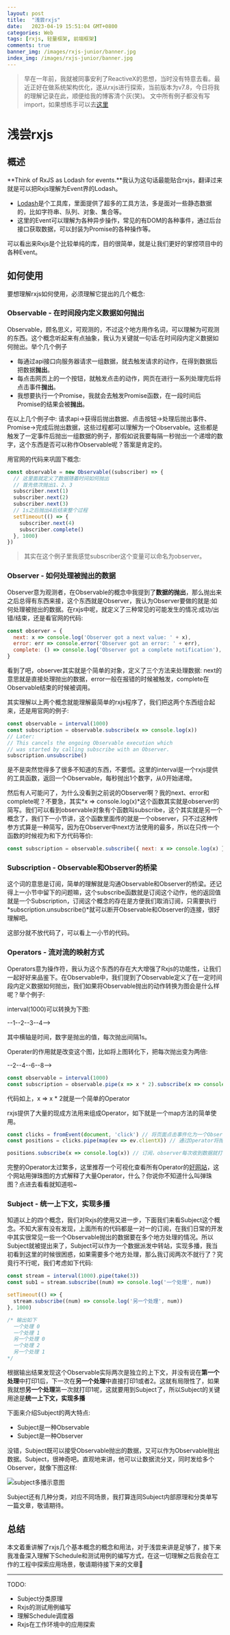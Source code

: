 ```yaml
---
layout: post
title:  "浅尝rxjs"
date:   2023-04-19 15:51:04 GMT+0800
categories: Web
tags: [rxjs, 轻量框架, 前端框架]
comments: true
banner_img: /images/rxjs-junior/banner.jpg
index_img: /images/rxjs-junior/banner.jpg
---
```


> 早在一年前，我就被同事安利了ReactiveX的思想，当时没有特意去看。最近正好在做系统架构优化，遂从rxjs进行探索，当前版本为v7.8，今日将我的理解记录在此，顺便给我的博客清个灰(笑)。
> 文中所有例子都没有写import，如果想练手可以去[这里](https://stackblitz.com/edit/rxjs?file=index.ts)

# 浅尝rxjs

## 概述

**Think of RxJS as Lodash for events.**我认为这句话最能贴合rxjs，翻译过来就是可以把Rxjs理解为Event界的Lodash。

- [Lodash](https://lodash.com/)是个工具库，里面提供了超多的工具方法，多是面对一些静态数据的，比如字符串、队列、对象、集合等。
- 这里的Event可以理解为各种异步操作，常见的有DOM的各种事件，通过后台接口获取数据，可以封装为Promise的各种操作等。

可以看出来Rxjs是个比较单纯的库，目的很简单，就是让我们更好的掌控项目中的各种Event。

## 如何使用

要想理解rxjs如何使用，必须理解它提出的几个概念:

### Observable - 在时间段内定义数据如何抛出

Observable，顾名思义，可观测的，不过这个地方用作名词，可以理解为可观测的东西。这个概念听起来有点抽象，我认为关键就一句话:在时间段内定义数据如何抛出。举个几个例子

- 每通过api接口向服务器请求一组数据，就去触发请求的动作，在得到数据后把数据**抛出**。
- 每点击网页上的一个按钮，就触发点击的动作，网页在进行一系列处理完后将点击事件**抛出**。
- 我想要执行一个Promise，我就会去触发Promise函数，在一段时间后Promise的结果会被**抛出**。

在以上几个例子中: 请求api->获得后抛出数据、点击按钮->处理后抛出事件、Promise->完成后抛出数据，这些过程都可以理解为一个Observable。这些都是触发了一定事件后抛出一组数据的例子，那假如说我要每隔一秒抛出一个递增的数字，这个东西是否可以称作Observable呢？答案是肯定的。

用官网的代码来巩固下概念:

```javascript
const observable = new Observable((subscriber) => {
  // 这里面就定义了数据随着时间如何抛出
  // 首先依次抛出1、2、3
  subscriber.next(1)
  subscriber.next(2)
  subscriber.next(3)
  // 1s之后抛出4后结束整个过程
  setTimeout(() => {
    subscriber.next(4)
    subscriber.complete()
  }, 1000)
})
```

> 其实在这个例子里我感觉subscriber这个变量可以命名为observer。

### Observer - 如何处理被抛出的数据

Observer意为观测者，在Observable的概念中我提到了**数据的抛出**，那么抛出来之后总得有东西来接，这个东西就是Observer，我认为Observer要做的就是:如何处理被抛出的数据。在rxjs中呢，就定义了三种常见的可能发生的情况:成功/出错/结束，还是看官网的代码:

```javascript
const observer = {
  next: x => console.log('Observer got a next value: ' + x),
  error: err => console.error('Observer got an error: ' + err),
  complete: () => console.log('Observer got a complete notification'),
}
```

看到了吧，observer其实就是个简单的对象，定义了三个方法来处理数据: next的意思就是直接处理抛出的数据，error一般在报错的时候被触发，complete在Observable结束的时候被调用。

其实理解以上两个概念就能理解最简单的rxjs程序了，我们把这两个东西组合起来，还是用官网的例子:

```javascript
const observable = interval(1000)
const subscription = observable.subscribe(x => console.log(x))
// Later:
// This cancels the ongoing Observable execution which
// was started by calling subscribe with an Observer.
subscription.unsubscribe()
```

是不是突然觉得多了很多不知道的东西，不要慌。这里的interval是一个rxjs提供的工具函数，返回一个Observable，每秒抛出1个数字，从0开始递增。

然后有人可能问了，为什么没看到之前说的Observer啊？我的next、error和complete呢？不要急，其实*x => console.log(x)*这个函数其实就是observer的简写。我们可以看到observable对象有个函数叫subscribe，这个其实就是另一个概念了，我们下一小节讲，这个函数里面传的就是一个observer，只不过这种传参方式算是一种简写，因为在Observer中next方法使用的最多，所以在只传一个函数的时候视为和下方代码等价:

```javascript
const subscription = observable.subscribe({ next: x => console.log(x) })
```

### Subscription - Observable和Observer的桥梁

这个词的意思是订阅，简单的理解就是沟通Observable和Observer的桥梁。还记得上一小节中留下的问题嘛，这个subscribe函数就是订阅这个动作，他的返回值就是一个Subscription，订阅这个概念的存在是方便我们取消订阅，只需要执行*subscription.unsubscribe()*就可以断开Observable和Observer的连接，很好理解吧。

这部分就不放代码了，可以看上一小节的代码。

### Operators - 流对流的映射方式

Operators意为操作符，我认为这个东西的存在大大增强了Rxjs的功能性，让我们一起好好来品鉴下。在Observable中，我们提到了Observable定义了在一定时间段内定义数据如何抛出，我们如果将Observable抛出的动作转换为图会是什么样呢？举个例子:

interval(1000)可以转换为下图:

--1--2--3--4-->

其中横轴是时间，数字是抛出的值，每次抛出间隔1s。

Operater的作用就是改变这个图，比如将上图转化下，把每次抛出变为两倍:

--2--4--6--8-->

```javascript
const observable = interval(1000)
const subscription = observable.pipe(x => x * 2).subscribe(x => console.log(x))
```

代码如上，x => x * 2就是一个简单的Operator

rxjs提供了大量的现成方法用来组成Operator，如下就是一个map方法的简单使用。

```javascript
const clicks = fromEvent(document, 'click') // 将页面点击事件化为一个Observable
const positions = clicks.pipe(map(ev => ev.clientX)) // 通过Operator将抛出的数据改为点击位置的横坐标

positions.subscribe(x => console.log(x)) // 订阅，observer每次收到数据就打印
```

完整的Operator太过繁多，这里推荐一个可视化查看所有Operator的[好网站](https://rxmarbles.com/)，这个网站用弹珠图的方式解释了大量Operator，什么？你说你不知道什么叫弹珠图？点进去看看就知道啦~

### Subject - 统一上下文，实现多播

知道以上的四个概念，我们对Rxjs的使用又进一步，下面我们来看Subject这个概念。不知大家有没有发现，上面所有的代码都是一对一的订阅，在我们日常的开发中其实很常见一些一个Observable抛出的数据要在多个地方处理的情况。所以Subject就被提出来了，Subject可以作为一个数据派发中转站，实现多播，我当初看到这里的时候很困惑，如果需要多个地方处理，那么我订阅两次不就行了？究竟行不行呢，我们考虑如下代码:

```javascript
const stream = interval(1000).pipe(take(3))
const sub1 = stream.subscribe((num) => console.log('一个处理', num))

setTimeout(() => {
  stream.subscribe((num) => console.log('另一个处理', num))
}, 1000)

/* 输出如下
  一个处理 0
  一个处理 1
  另一个处理 0
  一个处理 2
  另一个处理 1
*/
```

根据输出结果发现这个Observable实际两次是独立的上下文，并没有说在**第一个处理**中打印1后，下一次在**另一个处理**中直接打印1或者2。这就有局限性了，如果我就想**另一个处理**第一次就打印1呢，这就要用到Subject了，所以Subject的关键用途是**统一上下文，实现多播**

下面来介绍Subject的两大特点:

- Subject是一种Observable
- Subject是一种Observer

没错，Subject既可以接受Observable抛出的数据，又可以作为Observable抛出数据。Subject，很神奇吧。直观地来讲，他可以让数据流分叉，同时发给多个Observer，就像下图这样:

![subject多播示意图](/images/rxjs-junior/subject-muticast.png)

Subject还有几种分类，对应不同场景，我打算连同Subject内部原理和分类单写一篇文章，敬请期待。

## 总结

本文着重讲解了rxjs几个基本概念的概念和用法，对于浅尝来讲是足够了，接下来我准备深入理解下Schedule和测试用例的编写方式，在这一切理解之后我会在工作的工程中探索应用场景，敬请期待接下来的文章🍻

***

TODO:

- Subject分类原理
- Rxjs的测试用例编写
- 理解Schedule调度器
- Rxjs在工作环境中的应用探索
